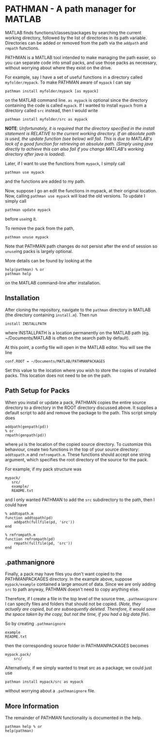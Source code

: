 PATHMAN - A path manager for MATLAB
===================================

MATLAB finds functions/classes/packages by searching the current working
directory, followed by the list of directories in its path variable.
Directories can be added or removed from the path via the `addpath`
and `rmpath` functions.

PATHMAN is a MATLAB tool intended to make managing the path easier, so
you can separate code into small packs, and use those packs as
necessary, without worrying about where they exist on the drive.

For example, say I have a set of useful functions in a directory called
`myfolder/mypack`.  To make PATHMAN aware of `mypack` I can say

    pathman install myfolder/mypack [as mypack]

on the MATLAB command line. `as mypack` is optional since the directory
containing the code is called `mypack`.  If I wanted to install `mypack`
from a directory called `src` instead, then I would write

    pathman install myfolder/src as mypack

**NOTE**: *Unfortunately, it is required that the directory specified in
the install statement is RELATIVE to the current working directory.  If
an absolute path is used, the update function (see below) will fail.
This is due to MATLAB's lack of a good function for retrieving an
absolute path. (Simply using java directly to achieve this can also fail
if you change MATLAB's working directory after java is loaded).*

Later, if I want to use the functions from `mypack`, I simply call

    pathman use mypack

and the functions are added to my path.

Now, suppose I go an edit the functions in mypack, at their original
location.  Now, calling `pathman use mypack` will load the old versions.
To update I simply call

    pathman update mypack

before `use`ing it.

To remove the pack from the path,

    pathman unuse mypack

Note that PATHMAN path changes do not persist after the end of session
so `unuse`ing packs is largely optional.

More details can be found by looking at the

    help(pathman) % or
    pathman help

on the MATLAB command-line after installation.


Installation
------------

After cloning the repository, navigate to the `pathman` directory in
MATLAB (the directory containing `install.m`). Then run

    install INSTALLPATH

where INSTALLPATH is a location permanently on the MATLAB path (eg.
~/Documents/MATLAB is often on the search path by default).

At this point, a config file will open in the MATLAB editor.  You will
see the line

    conf.ROOT = ~/Documents/MATLAB/PATHMANPACKAGES

Set this value to the location where you wish to store the copies of
installed packs.  This location does not need to be on the path.


Path Setup for Packs
--------------------

When you install or update a pack, PATHMAN copies the entire source
directory to a directory in the ROOT directory discussed above.  It
supplies a default script to add and remove the package to the path.
This script simply does

    addpath(genpath(pd))
    % or
    rmpath(genpath(pd))

where `pd` is the location of the copied source directory.  To customize
this behaviour, create two functions in the top of your source directory:
`addtopath.m` and `rmfrompath.m`.  These functions should accept one
string argument, which specifies the root directory of the source for
the pack.

For example, if my pack structure was

    mypack/
       src/
       example/
       README.txt

and I only wanted PATHMAN to add the `src` subdirectory to the path,
then I could have

    % addtopath.m
    function addtopath(pd)
        addpath(fullfile(pd, 'src'))
    end

    % rmfrompath.m
    function rmfrompath(pd)
        rmpath(fullfile(pd, 'src'))
    end

.pathmanignore
--------------

Finally, a pack may have files you don't want copied to the
PATHMANPACKAGES directory.  In the example above, suppose
`mypack/example` contained a large amount of data.  Since we are only
adding `src` to path anyway, PATHMAN doesn't need to copy anything else.

Therefore, if I create a file in the top level of the source tree,
`.pathmanignore` I can specify files and folders that should not be
copied. (*Note, they actually are copied, but are subsequently deleted.
Therefore, it would save the space taken by the copy, but not the time,
if you had a big data file*).

So by creating `.pathmanignore`

    example
    README.txt

then the corresponding source folder in PATHMANPACKAGES becomes

    mypack.pack/
        src/

Alternatively, if we simply wanted to treat src as a package, we could
just use

    pathman install mypack/src as mypack

without worrying about a `.pathmanignore` file.


More Information
----------------

The remainder of PATHMAN functionality is documented in the help.

    pathman help % or
    help(pathman)
